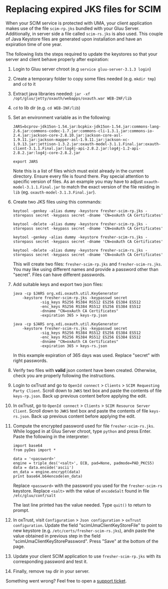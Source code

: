 # Replacing expired JKS files for SCIM

When your SCIM service is protected with UMA, your client application makes use of the file `scim-rp.jks` bundled with your Gluu Server. Additionally, in server side a file called `scim-rs.jks` is also used. This couple of Java Keystore files are generated upon installation and have an expiration time of one year. 

The following lists the steps required to update the keystores so that your server and client behave properly after expiration:

1. Login to Gluu server chroot (e.g `service gluu-server-3.1.3 login`)

1. Create a temporary folder to copy some files needed (e.g. `mkdir tmp`) and `cd` to it

1. Extract java libraries needed: `jar -xf /opt/gluu/jetty/oxauth/webapps/oxauth.war WEB-INF/lib`

1. `cd` to lib dir (e.g. `cd WEB-INF/lib`)

1. Set an environment variable as in the following: 
    
    ```
    JARS=bcprov-jdk15on-1.54.jar:bcpkix-jdk15on-1.54.jar:commons-lang-2.6.jar:commons-codec-1.7.jar:commons-cli-1.3.1.jar:commons-io-2.4.jar:jackson-core-2.8.10.jar:jackson-core-asl-1.9.11.jar:jackson-mapper-asl-1.9.11.jar:jackson-xc-1.9.13.jar:jettison-1.3.2.jar:oxauth-model-3.1.1.Final.jar:oxauth-client-3.1.1.Final.jar:log4j-api-2.8.2.jar:log4j-1.2-api-2.8.2.jar:log4j-core-2.8.2.jar

    export JARS
    ```
    
    Note this is a list of files which must exist already in the current directory. Ensure every file is found there. Pay special attention to specific version of files. As an example you may have to adjust `oxauth-model-3.1.1.Final.jar` to match the exact version of the file residing in `lib` (eg. `oxauth-model-3.1.3.Final.jar`).
    
1. Create two JKS files using this commands: 

    ```
    keytool -genkey -alias dummy -keystore fresher-scim-rp.jks -storepass secret -keypass secret -dname 'CN=oxAuth CA Certificates'

    keytool -delete -alias dummy -keystore fresher-scim-rp.jks -storepass secret -keypass secret -dname 'CN=oxAuth CA Certificates'
    
    keytool -genkey -alias dummy -keystore fresher-scim-rs.jks -storepass secret -keypass secret -dname 'CN=oxAuth CA Certificates'

    keytool -delete -alias dummy -keystore fresher-scim-rs.jks -storepass secret -keypass secret -dname 'CN=oxAuth CA Certificates'
    ```
    
    This will create two files: `fresher-scim-rp.jks` and `fresher-scim-rs.jks`. You may like using different names and provide a password other than "secret". Files can have different passwords.
    
1. Add suitable keys and export two json files: 

    ```
    java -cp $JARS org.xdi.oxauth.util.KeyGenerator 
		-keystore fresher-scim-rp.jks -keypasswd secret 
                -sig_keys RS256 RS384 RS512 ES256 ES384 ES512
                -enc_keys RS256 RS384 RS512 ES256 ES384 ES512
                -dnname "CN=oxAuth CA Certificates"
                -expiration 365 > keys-rp.json
                
    java -cp $JARS org.xdi.oxauth.util.KeyGenerator 
		-keystore fresher-scim-rs.jks -keypasswd secret 
                -sig_keys RS256 RS384 RS512 ES256 ES384 ES512
                -enc_keys RS256 RS384 RS512 ES256 ES384 ES512
                -dnname "CN=oxAuth CA Certificates"
                -expiration 365 > keys-rs.json
    ```

    In this example expiration of 365 days was used. Replace "secret" with right passwords.

1. Verify two files with **valid** json content have been created. Otherwise, check you are properly following the instructions.

1. Login to oxTrust and go to `OpenId connect` > `Clients` > `SCIM Requesting Party Client`. Scroll down to `JWKS` text box and paste the contents of file `keys-rp.json`. Back up previous content before applying the edit. 

1. In oxTrust, go to `OpenId connect` > `Clients` > `SCIM Resource Server Client`. Scroll down to `JWKS` text box and paste the contents of file `keys-rs.json`. Back up previous content before applying the edit.

1. Compute the encrypted password used for file `fresher-scim-rs.jks`. While logged in at Gluu Server chroot, type `python` and press Enter. Paste the following in the interpreter:
    
    ```
    import base64
    from pyDes import *
    
    data = '<password>'
    engine = triple_des('<salt>', ECB, pad=None, padmode=PAD_PKCS5)
    data = data.encode('ascii')
    en_data = engine.encrypt(data)
    print base64.b64encode(en_data)
    ```

    Replace `<password>` with the password you used for the `fresher-scim-rs` keystore. Replace `<salt>` with the value of `encodeSalt` found in file `/etc/gluu/conf/salt`

    The last line printed has the value needed. Type `quit()` to return to prompt.

1. In oxTrust, visit `Configuration` > `Json configuration` > `oxTrust configuration`. Update the field "scimUmaClientKeyStoreFile" to point to new keystore (e.g. `/etc/certs/fresher-scim-rs.jks`), andn paste the value obtained in previous step in the field "scimUmaClientKeyStorePassword".  Press "Save" at the bottom of the page.

1. Update your client SCIM application to use `fresher-scim-rp.jks` with its corresponding password and test it.

1. Finally, remove `tmp` dir in your server.

Something went wrong? Feel free to open a [support ticket](https://support.gluu.org).